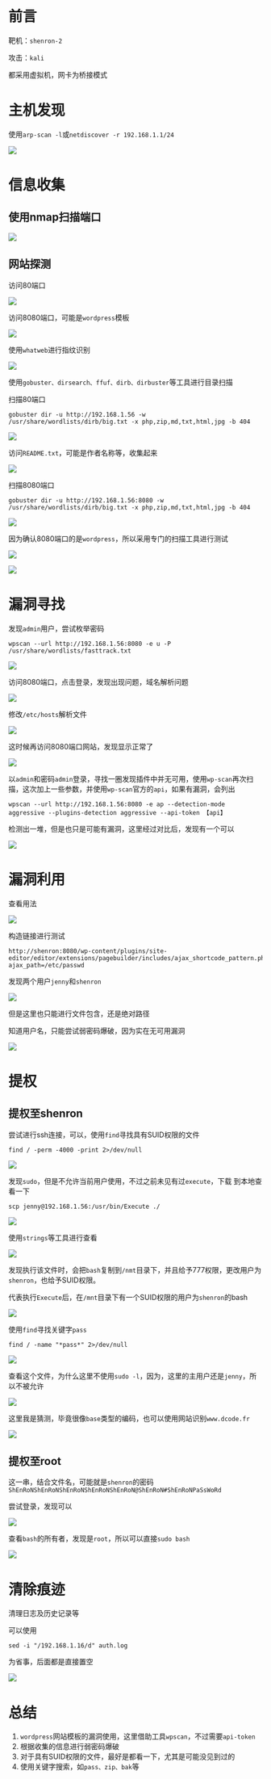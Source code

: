 # 前言

靶机：`shenron-2`

攻击：`kali`

都采用虚拟机，网卡为桥接模式

# 主机发现

使用`arp-scan -l`或`netdiscover -r 192.168.1.1/24`

![](./pic-2/1.jpg)

# 信息收集

## 使用nmap扫描端口

![](./pic-2/2.jpg)

## 网站探测

访问80端口

![](./pic-2/3.jpg)

访问8080端口，可能是`wordpress`模板

![](./pic-2/4.jpg)

使用`whatweb`进行指纹识别

![](./pic-2/5.jpg)

使用`gobuster、dirsearch、ffuf、dirb、dirbuster`等工具进行目录扫描

扫描80端口

```shell
gobuster dir -u http://192.168.1.56 -w /usr/share/wordlists/dirb/big.txt -x php,zip,md,txt,html,jpg -b 404
```

![](./pic-2/6.jpg)

访问`README.txt`，可能是作者名称等，收集起来

![](./pic-2/7.jpg)

扫描8080端口

```shell
gobuster dir -u http://192.168.1.56:8080 -w /usr/share/wordlists/dirb/big.txt -x php,zip,md,txt,html,jpg -b 404
```

![](./pic-2/9.jpg)



因为确认8080端口的是`wordpress`，所以采用专门的扫描工具进行测试

![](./pic-2/8.jpg)

![](./pic-2/10.jpg)

# 漏洞寻找

发现`admin`用户，尝试枚举密码

```shell
wpscan --url http://192.168.1.56:8080 -e u -P /usr/share/wordlists/fasttrack.txt 
```

![](./pic-2/11.jpg)

访问8080端口，点击登录，发现出现问题，域名解析问题

![](./pic-2/12.jpg)

修改`/etc/hosts`解析文件

![](./pic-2/13.jpg)

这时候再访问8080端口网站，发现显示正常了

![](./pic-2/14.jpg)

以`admin`和密码`admin`登录，寻找一圈发现插件中并无可用，使用`wp-scan`再次扫描，这次加上一些参数，并使用`wp-scan`官方的`api`，如果有漏洞，会列出

```shell
wpscan --url http://192.168.1.56:8080 -e ap --detection-mode aggressive --plugins-detection aggressive --api-token 【api】
```

检测出一堆，但是也只是可能有漏洞，这里经过对比后，发现有一个可以

![](./pic-2/15.jpg)

# 漏洞利用

查看用法

![](./pic-2/16.jpg)

构造链接进行测试

```shell
http://shenron:8080/wp-content/plugins/site-editor/editor/extensions/pagebuilder/includes/ajax_shortcode_pattern.php?ajax_path=/etc/passwd
```

发现两个用户`jenny`和`shenron`

![](./pic-2/17.jpg)

但是这里也只能进行文件包含，还是绝对路径

知道用户名，只能尝试弱密码爆破，因为实在无可用漏洞

![](./pic-2/18.jpg)

# 提权

## 提权至shenron

尝试进行ssh连接，可以，使用`find`寻找具有SUID权限的文件

```shell
find / -perm -4000 -print 2>/dev/null
```

![](./pic-2/19.jpg)

发现`sudo`，但是不允许当前用户使用，不过之前未见有过`execute`，下载 到本地查看一下

```shell
scp jenny@192.168.1.56:/usr/bin/Execute ./
```

![](./pic-2/20.jpg)

使用`strings`等工具进行查看

![](./pic-2/21.jpg)

发现执行该文件时，会把`bash`复制到`/nmt`目录下，并且给予777权限，更改用户为`shenron`，也给予SUID权限。

代表执行`Execute`后，在`/mnt`目录下有一个SUID权限的用户为`shenron`的bash

![](./pic-2/22.jpg)

使用`find`寻找关键字`pass`

```shell
find / -name "*pass*" 2>/dev/null
```

![](./pic-2/23.jpg)

查看这个文件，为什么这里不使用`sudo -l`，因为，这里的主用户还是`jenny`，所以不被允许

![](./pic-2/24.jpg)

这里我是猜测，毕竟很像`base`类型的编码，也可以使用网站识别`www.dcode.fr`

![](./pic-2/25.jpg)

## 提权至root

这一串，结合文件名，可能就是`shenron`的密码`ShEnRoNShEnRoNShEnRoNShEnRoNShEnRoN@ShEnRoN#ShEnRoNPaSsWoRd`

尝试登录，发现可以

![](./pic-2/26.jpg)

查看`bash`的所有者，发现是`root`，所以可以直接`sudo bash`

![](./pic-2/27.jpg)





# 清除痕迹

清理日志及历史记录等

可以使用

```shell
sed -i "/192.168.1.16/d" auth.log
```

为省事，后面都是直接置空

![](./pic-2/28.jpg)



# 总结

1. `wordpress`网站模板的漏洞使用，这里借助工具`wpscan`，不过需要`api-token`
2. 根据收集的信息进行弱密码爆破
3. 对于具有SUID权限的文件，最好是都看一下，尤其是可能没见到过的
4. 使用关键字搜索，如`pass、zip、bak`等















